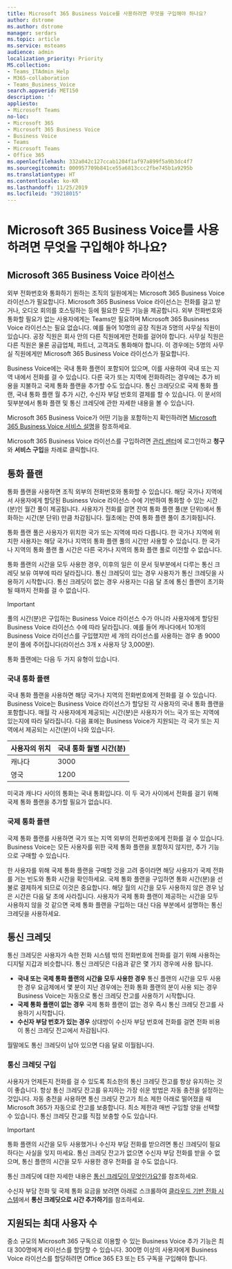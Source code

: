 ```yaml
---
title: Microsoft 365 Business Voice를 사용하려면 무엇을 구입해야 하나요?
author: dstrome
ms.author: dstrome
manager: serdars
ms.topic: article
ms.service: msteams
audience: admin
localization_priority: Priority
MS.collection:
- Teams_ITAdmin_Help
- M365-collaboration
- Teams_Business_Voice
search.appverid: MET150
description: ''
appliesto:
- Microsoft Teams
no-loc:
- Microsoft 365
- Microsoft 365 Business Voice
- Business Voice
- Teams
- Microsoft Teams
- Office 365
ms.openlocfilehash: 332a042c127ccab1204f1af97a899f5a9b3dc4f7
ms.sourcegitcommit: 000957709b841ce55a6813ccc2fbe745b1a9295b
ms.translationtype: HT
ms.contentlocale: ko-KR
ms.lasthandoff: 11/25/2019
ms.locfileid: "39218015"
---
```

# <a name="what-do-i-need-to-purchase-to-use-microsoft-365-business-voice"></a>Microsoft 365 Business Voice를 사용하려면 무엇을 구입해야 하나요?

## <a name="microsoft-365-business-voice-license"></a>Microsoft 365 Business Voice 라이선스

외부 전화번호와 통화하기 원하는 조직의 일원에게는 Microsoft 365 Business Voice 라이선스가 필요합니다. Microsoft 365 Business Voice 라이선스는 전화를 걸고 받거나, 오디오 회의를 호스팅하는 등에 필요한 모든 기능을 제공합니다. 외부 전화번호와 통화할 필요가 없는 사용자에게는 Teams만 필요하며 Microsoft 365 Business Voice 라이선스는 필요 없습니다. 예를 들어 10명의 공장 직원과 5명의 사무실 직원이 있습니다. 공장 직원은 회사 안의 다른 직원에게만 전화를 걸어야 합니다. 사무실 직원은 다른 직원은 물론 공급업체, 파트너, 고객과도 통화해야 합니다. 이 경우에는 5명의 사무실 직원에게만 Microsoft 365 Business Voice 라이선스가 필요합니다.

Business Voice에는 국내 통화 플랜이 포함되어 있으며, 이를 사용하여 국내 또는 지역 내에서 전화를 걸 수 있습니다. 다른 국가 또는 지역에 전화하려는 경우에는 추가 비용을 지불하고 국제 통화 플랜을 추가할 수도 있습니다. 통신 크레딧으로 국제 통화 플랜, 국내 통화 플랜 월 추가 시간, 수신자 부담 번호의 결제를 할 수 있습니다. 이 문서의 뒷부분에서 통화 플랜 및 통신 크레딧에 관한 자세한 내용을 볼 수 있습니다.

Microsoft 365 Business Voice가 어떤 기능을 포함하는지 확인하려면 [Microsoft 365 Business Voice 서비스 설명](https://docs.microsoft.com/office365/servicedescriptions/microsoft-365-business-voice-service-description)을 참조하세요.

Microsoft 365 Business Voice 라이선스를 구입하려면 [관리 센터](https://admin.microsoft.com/Adminportal/Home#/homepage)에 로그인하고 **청구**와 **서비스 구입**을 차례로 클릭합니다.

## <a name="calling-plans"></a>통화 플랜

통화 플랜을 사용하면 조직 외부의 전화번호와 통화할 수 있습니다. 해당 국가나 지역에서 사용자에게 할당된 Business Voice 라이선스 수에 기반하여 통화할 수 있는 시간(분)인 월간 풀이 제공됩니다. 사용자가 전화를 걸면 잔여 통화 플랜 풀(분 단위)에서 통화하는 시간(분 단위) 만큼 차감됩니다. 월초에는 잔여 통화 플랜 풀이 초기화됩니다.

통화 플랜 풀은 사용자가 위치한 국가 또는 지역에 따라 다릅니다. 한 국가나 지역에 위치한 사용자는 해당 국가나 지역의 통화 플랜 풀의 시간만 사용할 수 있습니다. 한 국가나 지역의 통화 플랜 풀 시간은 다른 국가나 지역의 통화 플랜 풀로 이전할 수 없습니다.

통화 플랜의 시간을 모두 사용한 경우, 이후의 일은 이 문서 뒷부분에서 다루는 통신 크레딧 보유 여부에 따라 달라집니다. 통신 크레딧이 있는 경우 사용자가 통신 크레딧을 사용하기 시작합니다. 통신 크레딧이 없는 경우 사용자는 다음 달 초에 통신 플랜이 초기화될 때까지 전화를 걸 수 없습니다.

> [!IMPORTANT]
> 풀의 시간(분)은 구입하는 Business Voice 라이선스 수가 아니라 사용자에게 할당된 Business Voice 라이선스 수에 따라 달라집니다. 예를 들어 캐나다에서 10개의 Business Voice 라이선스를 구입했지만 세 개의 라이선스를 사용하는 경우 총 9000분이 풀에 주어집니다(라이선스 3개 x 사용자 당 3,000분).

통화 플랜에는 다음 두 가지 유형이 있습니다.

### <a name="domestic-calling-plan"></a>국내 통화 플랜

국내 통화 플랜을 사용하면 해당 국가나 지역의 전화번호에게 전화를 걸 수 있습니다. Business Voice는 Business Voice 라이선스가 할당된 각 사용자의 국내 통화 플랜을 포함합니다. 매월 각 사용자에게 제공되는 시간(분)은 사용자가 어느 국가 또는 지역에 있는지에 따라 달라집니다. 다음 표에는 Business Voice가 지원되는 각 국가 또는 지역에서 제공되는 시간(분)이 나와 있습니다.

|사용자의 위치          |국내 통화 월별 시간(분) |
|-----------------------------------|-------------------------------------|
|캐나다                             | 3000                                |
|영국                     | 1200                                |

미국과 캐나다 사이의 통화는 국내 통화입니다. 이 두 국가 사이에서 전화를 걸기 위해 국제 통화 플랜을 추가할 필요가 없습니다.

### <a name="international-calling-plan"></a>국제 통화 플랜

국제 통화 플랜를 사용하면 국가 또는 지역 외부의 전화번호에게 전화를 걸 수 있습니다. Business Voice는 모든 사용자를 위한 국제 통화 플랜을 포함하지 않지만, 추가 기능으로 구매할 수 있습니다.

한 사용자를 위해 국제 통화 플랜을 구매할 것을 고려 중이라면 해당 사용자가 국제 전화를 거는 빈도와 통화 시간을 확인하세요. 국제 통화 플랜을 구입하면 통화 시간(분)을 선불로 결제하게 되므로 이것은 중요합니다. 해당 월의 시간을 모두 사용하지 않은 경우 남은 시간은 다음 달 초에 사라집니다. 사용자가 국제 통화 플랜이 제공하는 시간을 모두 사용하지 않을 것 같으면 국제 통화 플랜을 구입하는 대신 다음 부분에서 설명하는 통신 크레딧을 사용하세요.

## <a name="communications-credits"></a>통신 크레딧

통신 크레딧은 사용자가 속한 전화 시스템 밖의 전화번호에 전화를 걸기 위해 사용하는 디지털 지갑과 비슷합니다. 통신 크레딧은 다음과 같은 몇 가지 경우에 사용 됩니다.

- **국내 또는 국제 통화 플랜의 시간을 모두 사용한 경우** 통신 플랜의 시간을 모두 사용한 경우 요금제에서 몇 분이 지난 경우에는 전화 통화 플랜의 분이 사용 되는 경우 Business Voice는 자동으로 통신 크레딧 잔고를 사용하기 시작합니다.
- **국제 통화 플랜이 없는 경우** 국제 통화 플랜이 없는 경우 즉시 통신 크레딧 잔고를 사용하기 시작합니다.
- **수신자 부담 번호가 있는 경우** 상대방이 수신자 부담 번호에 전화를 걸면 전화 비용이 통신 크레딧 잔고에서 차감됩니다.

월말에도 통신 크레딧이 남아 있으면 다음 달로 이월됩니다.

### <a name="buy-communication-credits"></a>통신 크레딧 구입

사용자가 언제든지 전화를 걸 수 있도록 최소한의 통신 크레딧 잔고를 항상 유지하는 것이 좋습니다. 항상 통신 크레딧 잔고를 유지하는 가장 쉬운 방법은 자동 충전을 설정하는 것입니다. 자동 충전을 사용하면 통신 크레딧 잔고가 최소 제한 아래로 떨어졌을 때 Microsoft 365가 자동으로 잔고를 보충합니다. 최소 제한과 매번 구입할 양을 선택할 수 있습니다. 통신 크레딧 잔고를 직접 보충할 수도 있습니다.

> [!IMPORTANT]
> 통화 플랜의 시간을 모두 사용했거나 수신자 부담 전화를 받으려면 통신 크레딧이 필요하다는 사실을 잊지 마세요. 통신 크레딧 잔고가 없으면 수신자 부담 전화를 받을 수 없으며, 통신 플랜의 시간을 모두 사용한 경우 전화를 걸 수도 없습니다.

통신 크레딧에 대한 자세한 내용은 [통신 크레딧이 무엇인가요?](../what-are-communications-credits.md)를 참조하세요.

수신자 부담 전화 및 국제 통화 요금을 보려면 아래로 스크롤하여 [클라우드 기반 전화 시스템](https://products.office.com/microsoft-teams/voice-calling#ow-download-rates)에서 **통신 크레딧으로 시간 추가하기**를 참조하세요.

## <a name="maximum-number-of-supported-users"></a>지원되는 최대 사용자 수

중소 규모의 Microsoft 365 구독으로 이용할 수 있는 Business Voice 추가 기능은 최대 300명에게 라이선스를 할당할 수 있습니다. 300명 이상의 사용자에게 Business Voice 라이선스를 할당하려면 Office 365 E3 또는 E5 구독을 구입해야 합니다.

